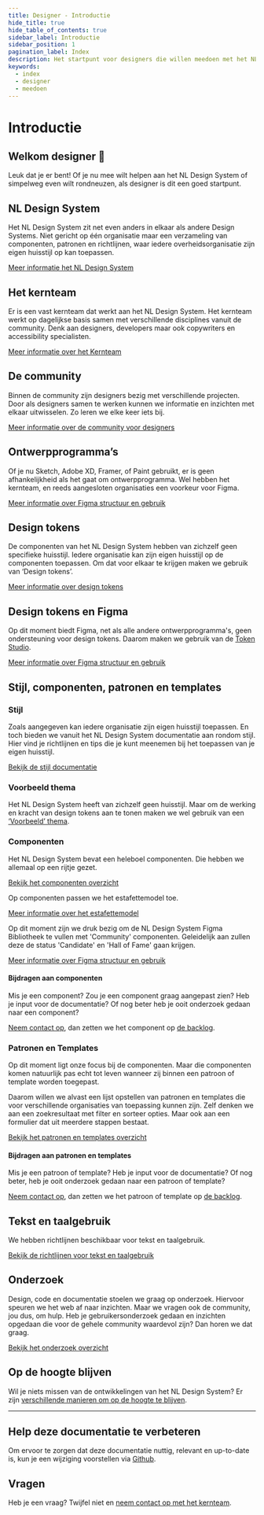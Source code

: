 ```yaml
---
title: Designer - Introductie
hide_title: true
hide_table_of_contents: true
sidebar_label: Introductie
sidebar_position: 1
pagination_label: Index
description: Het startpunt voor designers die willen meedoen met het NL Design System.
keywords:
  - index
  - designer
  - meedoen
---
```


# Introductie

## Welkom designer 👋

Leuk dat je er bent! Of je nu mee wilt helpen aan het NL Design System of simpelweg even wilt rondneuzen, als designer is dit een goed startpunt.

## NL Design System

Het NL Design System zit net even anders in elkaar als andere Design Systems. Niet gericht op één organisatie maar een verzameling van componenten, patronen en richtlijnen, waar iedere overheidsorganisatie zijn eigen huisstijl op kan toepassen.

[Meer informatie het NL Design System](../introductie.md)

## Het kernteam

Er is een vast kernteam dat werkt aan het NL Design System. Het kernteam werkt op dagelijkse basis samen met verschillende disciplines vanuit de community. Denk aan designers, developers maar ook copywriters en accessibility specialisten.

[Meer informatie over het Kernteam](../../project/kernteam.mdx)

## De community

Binnen de community zijn designers bezig met verschillende projecten. Door als designers samen te werken kunnen we informatie en inzichten met elkaar uitwisselen. Zo leren we elke keer iets bij.

[Meer informatie over de community voor designers](community.md)

## Ontwerpprogramma’s

Of je nu Sketch, Adobe XD, Framer, of Paint gebruikt, er is geen afhankelijkheid als het gaat om ontwerpprogramma. Wel hebben het kernteam, en reeds aangesloten organisaties een voorkeur voor Figma.

[Meer informatie over Figma structuur en gebruik](figma-structuur.mdx)

## Design tokens

De componenten van het NL Design System hebben van zichzelf geen specifieke huisstijl. Iedere organisatie kan zijn eigen huisstijl op de componenten toepassen. Om dat voor elkaar te krijgen maken we gebruik van ‘Design tokens’.

[Meer informatie over design tokens](../design-tokens/README.mdx)

## Design tokens en Figma

Op dit moment biedt Figma, net als alle andere ontwerpprogramma's, geen ondersteuning voor design tokens. Daarom maken we gebruik van de [Token Studio](https://tokens.studio/).

[Meer informatie over Figma structuur en gebruik](figma-structuur.mdx)

## Stijl, componenten, patronen en templates

### Stijl

Zoals aangegeven kan iedere organisatie zijn eigen huisstijl toepassen. En toch bieden we vanuit het NL Design System documentatie aan rondom stijl. Hier vind je richtlijnen en tips die je kunt meenemen bij het toepassen van je eigen huisstijl.

[Bekijk de stijl documentatie](../../richtlijnen/stijl/README.md)

### Voorbeeld thema

Het NL Design System heeft van zichzelf geen huisstijl. Maar om de werking en kracht van design tokens aan te tonen maken we wel gebruik van een [‘Voorbeeld’ thema](voorbeeld-thema.md).

### Componenten

Het NL Design System bevat een heleboel componenten. Die hebben we allemaal op een rijtje gezet.

[Bekijk het componenten overzicht](../../componenten/README.mdx)

Op componenten passen we het estafettemodel toe.

[Meer informatie over het estafettemodel](../estafettemodel.mdx)

Op dit moment zijn we druk bezig om de NL Design System Figma Bibliotheek te vullen met 'Community' componenten. Geleidelijk aan zullen deze de status 'Candidate' en 'Hall of Fame' gaan krijgen.

[Meer informatie over Figma structuur en gebruik](figma-structuur.mdx)

#### Bijdragen aan componenten

Mis je een component? Zou je een component graag aangepast zien? Heb je input voor de documentatie? Of nog beter heb je ooit onderzoek gedaan naar een component?

[Neem contact op](../../project/kernteam.mdx), dan zetten we het component op [de backlog](https://github.com/nl-design-system/backlog).

### Patronen en Templates

Op dit moment ligt onze focus bij de componenten. Maar die componenten komen natuurlijk pas echt tot leven wanneer zij binnen een patroon of template worden toegepast.

Daarom willen we alvast een lijst opstellen van patronen en templates die voor verschillende organisaties van toepassing kunnen zijn. Zelf denken we aan een zoekresultaat met filter en sorteer opties. Maar ook aan een formulier dat uit meerdere stappen bestaat.

[Bekijk het patronen en templates overzicht](../../voorbeelden/README.md)

#### Bijdragen aan patronen en templates

Mis je een patroon of template? Heb je input voor de documentatie? Of nog beter, heb je ooit onderzoek gedaan naar een patroon of template?

[Neem contact op](../../project/kernteam.mdx), dan zetten we het patroon of template op [de backlog](https://github.com/nl-design-system/backlog/projects/1).

## Tekst en taalgebruik

We hebben richtlijnen beschikbaar voor tekst en taalgebruik.

[Bekijk de richtlijnen voor tekst en taalgebruik](../../richtlijnen/tekst-en-taalgebruik.md)

## Onderzoek

Design, code en documentatie stoelen we graag op onderzoek. Hiervoor speuren we het web af naar inzichten. Maar we vragen ook de community, jou dus, om hulp. Heb je gebruikersonderzoek gedaan en inzichten opgedaan die voor de gehele community waardevol zijn? Dan horen we dat graag.

[Bekijk het onderzoek overzicht](../../onderzoek/README.md)

## Op de hoogte blijven

Wil je niets missen van de ontwikkelingen van het NL Design System? Er zijn [verschillende manieren om op de hoogte te blijven](../../project/blijf-op-de-hoogte.mdx).

---

## Help deze documentatie te verbeteren

Om ervoor te zorgen dat deze documentatie nuttig, relevant en up-to-date is, kun je een wijziging voorstellen via [Github](https://github.com/nl-design-system/documentatie).

## Vragen

Heb je een vraag? Twijfel niet en [neem contact op met het kernteam](../../project/kernteam.mdx).

